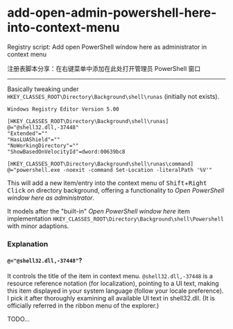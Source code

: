 # add-open-admin-powershell-here-into-context-menu

Registry script: Add open PowerShell window here as administrator in context menu

注册表脚本分享：在右键菜单中添加在此处打开管理员 PowerShell 窗口

---

Basically tweaking under `HKEY_CLASSES_ROOT\Directory\Background\shell\runas` (initially not exists).

```
Windows Registry Editor Version 5.00

[HKEY_CLASSES_ROOT\Directory\Background\shell\runas]
@="@shell32.dll,-37448"
"Extended"=""
"HasLUAShield"=""
"NoWorkingDirectory"=""
"ShowBasedOnVelocityId"=dword:00639bc8

[HKEY_CLASSES_ROOT\Directory\Background\shell\runas\command]
@="powershell.exe -noexit -command Set-Location -literalPath '%V'"

```

This will add a new item/entry into the context menu of <kbd>Shift</kbd>+<kbd>Right Click</kbd> on directory background, offering a functionality to *Open PowerShell window here as administrator*.

It models after the "built-in" *Open PowerShell window here* item implementation `HKEY_CLASSES_ROOT\Directory\Background\shell\Powershell` with minor adaptions.

### Explanation
#### `@="@shell32.dll,-37448"`?

It controls the title of the item in context menu. `@shell32.dll,-37448` is a resource reference notation (for localization), pointing to a UI text, making this item displayed in your system language (follow your locale preference). I pick it after thoroughly examining all available UI text in shell32.dll. (It is officially referred in the ribbon menu of the explorer.)

TODO...
